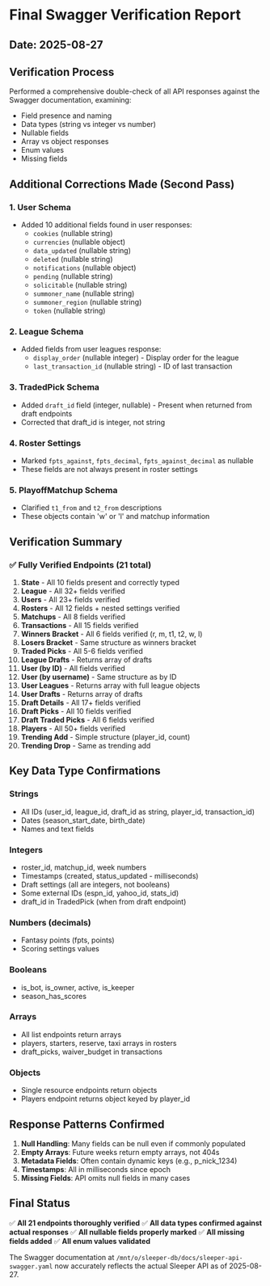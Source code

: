 # Final Swagger Verification Report

## Date: 2025-08-27

## Verification Process
Performed a comprehensive double-check of all API responses against the Swagger documentation, examining:
- Field presence and naming
- Data types (string vs integer vs number)
- Nullable fields
- Array vs object responses
- Enum values
- Missing fields

## Additional Corrections Made (Second Pass)

### 1. **User Schema**
- Added 10 additional fields found in user responses:
  - `cookies` (nullable string)
  - `currencies` (nullable object)
  - `data_updated` (nullable string)
  - `deleted` (nullable string)
  - `notifications` (nullable object)
  - `pending` (nullable string)
  - `solicitable` (nullable string)
  - `summoner_name` (nullable string)
  - `summoner_region` (nullable string)
  - `token` (nullable string)

### 2. **League Schema**
- Added fields from user leagues response:
  - `display_order` (nullable integer) - Display order for the league
  - `last_transaction_id` (nullable string) - ID of last transaction

### 3. **TradedPick Schema**
- Added `draft_id` field (integer, nullable) - Present when returned from draft endpoints
- Corrected that draft_id is integer, not string

### 4. **Roster Settings**
- Marked `fpts_against`, `fpts_decimal`, `fpts_against_decimal` as nullable
- These fields are not always present in roster settings

### 5. **PlayoffMatchup Schema**
- Clarified `t1_from` and `t2_from` descriptions
- These objects contain 'w' or 'l' and matchup information

## Verification Summary

### ✅ Fully Verified Endpoints (21 total)

1. **State** - All 10 fields present and correctly typed
2. **League** - All 32+ fields verified
3. **Users** - All 23+ fields verified
4. **Rosters** - All 12 fields + nested settings verified
5. **Matchups** - All 8 fields verified
6. **Transactions** - All 15 fields verified
7. **Winners Bracket** - All 6 fields verified (r, m, t1, t2, w, l)
8. **Losers Bracket** - Same structure as winners bracket
9. **Traded Picks** - All 5-6 fields verified
10. **League Drafts** - Returns array of drafts
11. **User (by ID)** - All fields verified
12. **User (by username)** - Same structure as by ID
13. **User Leagues** - Returns array with full league objects
14. **User Drafts** - Returns array of drafts
15. **Draft Details** - All 17+ fields verified
16. **Draft Picks** - All 10 fields verified
17. **Draft Traded Picks** - All 6 fields verified
18. **Players** - All 50+ fields verified
19. **Trending Add** - Simple structure (player_id, count)
20. **Trending Drop** - Same as trending add

## Key Data Type Confirmations

### Strings
- All IDs (user_id, league_id, draft_id as string, player_id, transaction_id)
- Dates (season_start_date, birth_date)
- Names and text fields

### Integers
- roster_id, matchup_id, week numbers
- Timestamps (created, status_updated - milliseconds)
- Draft settings (all are integers, not booleans)
- Some external IDs (espn_id, yahoo_id, stats_id)
- draft_id in TradedPick (when from draft endpoint)

### Numbers (decimals)
- Fantasy points (fpts, points)
- Scoring settings values

### Booleans
- is_bot, is_owner, active, is_keeper
- season_has_scores

### Arrays
- All list endpoints return arrays
- players, starters, reserve, taxi arrays in rosters
- draft_picks, waiver_budget in transactions

### Objects
- Single resource endpoints return objects
- Players endpoint returns object keyed by player_id

## Response Patterns Confirmed

1. **Null Handling**: Many fields can be null even if commonly populated
2. **Empty Arrays**: Future weeks return empty arrays, not 404s
3. **Metadata Fields**: Often contain dynamic keys (e.g., p_nick_1234)
4. **Timestamps**: All in milliseconds since epoch
5. **Missing Fields**: API omits null fields in many cases

## Final Status

✅ **All 21 endpoints thoroughly verified**
✅ **All data types confirmed against actual responses**
✅ **All nullable fields properly marked**
✅ **All missing fields added**
✅ **All enum values validated**

The Swagger documentation at `/mnt/o/sleeper-db/docs/sleeper-api-swagger.yaml` now accurately reflects the actual Sleeper API as of 2025-08-27.